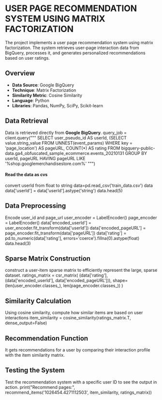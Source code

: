
# USER PAGE RECOMMENDATION SYSTEM USING MATRIX FACTORIZATION

The project implements a user page recommendation system using matrix factorization. 
The system retrieves user-page interaction data from BigQuery, processes it, and generates personalized recommendations based on user ratings.

## Overview
- **Data Source**: Google BigQuery
- **Technique**: Matrix Factorization
- **Similarity Metric**: Cosine Similarity
- **Language**: Python
- **Libraries**: Pandas, NumPy, SciPy, Scikit-learn

## Data Retrieval
Data is retrieved directly from **Google BigQuery**. 
query_job = client.query("""
   SELECT user_pseudo_id AS userId,
  (SELECT value.string_value FROM UNNEST(event_params) WHERE key = 'page_location') AS pageURL,
  COUNT(*) AS rating FROM
  bigquery-public-data.ga4_obfuscated_sample_ecommerce.events_20210131
  GROUP BY userId, pageURL
 HAVING pageURL LIKE '%shop.googlemerchandisestore.com%'
""")
#### Read the data as cvs
convert userId from float to string
data=pd.read_csv('train_data.csv')
data
data['userId'] = data['userId'].astype('string')
data.head(5)

## Data Preprocessing
Encode user_id and page_url
user_encoder = LabelEncoder()
page_encoder = LabelEncoder()
data['encoded_userId'] = user_encoder.fit_transform(data['userId'])
data['encoded_pageURL'] = page_encoder.fit_transform(data['pageURL'])
data['rating'] = pd.to_numeric(data['rating'], errors='coerce').fillna(0).astype(float)
data.head(3)

## Sparse Matrix Construction
construct a user-item sparse matrix to efficiently represent the large, sparse dataset.
ratings_matrix = csr_matrix(
    (data['rating'], (data['encoded_userId'], data['encoded_pageURL'])),
    shape=(len(user_encoder.classes_), len(page_encoder.classes_))
)

## Similarity Calculation
Using cosine similarity, compute how similar items are based on user interactions
item_similarity = cosine_similarity(ratings_matrix.T, dense_output=False)

## Recommendation Function
It gets recommendations for a user by comparing their interaction profile with the item similarity matrix.

## Testing the System
Test the recommendation system with a specific user ID to see the output in action.
print("Recommend pages:", recommend_items('1026454.4271112503', item_similarity, ratings_matrix))